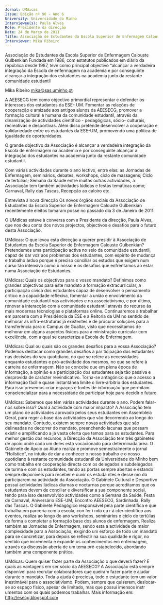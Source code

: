 ```yaml
---
Jornal: UMdicas
Issue: Edição nº 90 - Ano 6
University: Universidade do Minho
Interviewee(s): Paula Alves
Role: Presidente da direcção
Date: 24 de Março de 2011
Title: Associação de Estudantes da Escola Superior de Enfermagem Calouste Gulbenkian
Interviewer: Mika Ribeiro
---
```


Associação de Estudantes da Escola Superior de Enfermagem Calouste Gulbenkian
Fundada em 1986, com estatutos publicados em diário da
república desde 1987, teve como principal objectivo “alcançar a
verdadeira integração da Escola de enfermagem na academia e
por conseguinte alcançar a integração dos estudantes na academia junto
da restante comunidade estudantil

Mika Ribeiro
mika@sas.uminho.pt

A AEESECG tem como objectivo
primordial representar e defender os
interesses dos estudantes da ESE-
UM. Fomentar as relações de
cooperação e amizade aos antigos
alunos da AEESECG, promover a
formação cultural e humana da
comunidade estudantil, através da
dinamização de actividades
científico - pedagógicas, sócio-
culturais, recreativas e desportivas.
Além disso pretende desenvolver a
cooperação e solidariedade entre os
estudantes da ESE-UM, promovendo
uma política de igualdade de
oportunidades.

O grande objectivo da Associação é
alcançar a verdadeira integração da
Escola de enfermagem na academia
e por conseguinte alcançar a
integração dos estudantes na
academia junto da restante
comunidade estudantil.

Com várias actividades durante o
ano lectivo, entre elas: as Jornadas
de Enfermagem, seminários,
debates, workshops, ciclo de
massagens; Ciclo de tertúlias;
Semana da Saúde entre muitas
outras actividades, a Associação
tem também actividades lúdicas e
festas temáticas como; Carnaval,
Rally das Tascas, Recepção ao
caloiro etc.

Entrevista à nova direcção
Os novos órgãos sociais da
Associação de Estudantes da Escola
Superior de Enfermagem Calouste
Gulbenkian recentemente eleitos
tomaram posse no passado dia 3 de
Janeiro de 2011.

O UMdicas esteve à conversa com a
Presidente da direcção, Paula Alves,
que nos deu conta dos novos
projectos, objectivos e desafios para
o futuro desta Associação.

UMdicas: O que levou esta direcção
a querer presidir à Associação de
Estudantes da Escola Superior de
Enfermagem Calouste Gulbenkian?
Pretendemos uma participação
activa no seio da comunidade
estudantil, capaz de dar voz aos
problemas dos estudantes, com
espírito de mudança e trabalho
árduo porque é preciso conciliar os
estudos que exigem num curso tão
intensivo como o nosso e os
desafios que enfrentamos ao estar
numa Associação de Estudantes.

UMdicas: Quais os objectivos para
o vosso mandato?
Definimos como grandes objectivos
para este mandato a formação
extracurricular, a participação cívica
dos estudantes capaz de
desenvolver o pensamento crítico e
a capacidade reflexiva, fomentar a
união e envolvimento da
comunidade estudantil nas
actividades e no associativismo, e
por último, renovar a interacção com
a comunidade estudantil através do
recurso às mais modernas
tecnologias e plataformas online.
Continuaremos a trabalhar em
parceria com a Presidência da ESE e
a Reitoria da UM no sentido de
melhorar as infra-estruturas já
existentes e de procurar soluções
para a transferência para o Campus
de Gualtar, visto que necessitamos
de melhorar em alguns aspectos
físicos para a ministração curricular
com excelência, com a qual se
caracteriza a Escola de
Enfermagem.

UMdicas: Qual ou quais são os
grandes desafios para a vossa
Associação?
Podemos destacar como grandes
desafios a par ticipação dos
estudantes nas decisões do seu
quotidiano, no que se refere às
necessidades enquanto estudantes
e pró-actividade dos mesmos, no
que se refere à carreira de
enfermagem. Não se concebe que
em plena época de informação, a
opinião e a participação dos
estudantes seja tão passiva e
desprovida de carácter
reivindicativo.
Torna-se antagónico que o acesso a
informação fácil e quase
instantânea limite o livre-arbítrio
dos estudantes. Para isso prevemos
criar espaços e fontes de
informação que permitam
consciencializar para a necessidade
de participar hoje para decidir o
futuro.

UMdicas: Sabemos que têm várias
actividades durante o ano. Podem
falar-nos sobre isso? Qual a
actividade com maior impacto?
A Associação tem um plano de
actividades aprovado pelos seus
estudantes em Assembleia Geral,
para reger a base das actividades
que vão decorrendo ao longo do seu
mandato.
Contudo, existem sempre novas
actividades que são delineadas no
decorrer do mandato, preenchendo
lacunas que possam existir e
amplificando a já vasta oferta que
temos para os estudantes. Para
melhor gestão dos recursos, a
Direcção da Associação tem três
gabinetes de apoio onde cada um
deles está vocacionado para
determinada área.
O Gabinete de Apoio ao Aluno realiza
e promove semestralmente o jornal
“Holístico”, no intuito de dar a
conhecer o nosso trabalho e o nosso
quotidiano à restante comunidade
estudantil da Universidade do Minho
bem como trabalha em cooperação
directa com os delegados e
subdelegados de turma e com os
estudantes, tendo as portas sempre
abertas e estando sempre
disponíveis para receber e ouvir os
estuda ntes e desse mo do
participarem na actividade da
Associação.
O Gabinete Cultural e Desportivo
possui actividades lúdicas diurnas e
nocturnas porque acreditamos que
os estudantes devem de conciliar e
diversificar a sua componente
social, tendo para isso desenvolvido
actividades como a Semana da
Saúde, Festa de Carnaval,
Aniversário ESE-UM, Encontro
AEESECG, Sardinhada, Rally das
Tascas. O Gabinete Pedagógico
responsável pela parte científica e
que trabalha em parceria com a
escola, con fer i ndo ca r á cter
científico aos eventos, realiza ao
longo do ano workshops, seminários
e ciclo de tertúlias de forma a
completar a formação base dos
alunos de enfermagem.
Realiza também as Jornadas de
Enfermagem, sendo esta a
actividade de maior complexidade
para a Associação, exigindo um
esforço de todo um mandato para se
concretizar, para depois se reflectir
na sua qualidade e rigor, no sentido
que incrementa e expande os
conhecimentos em enfermagem,
através da discussão aberta de um
tema pré-estabelecido, abordando
também uma componente prática.

UMdicas: Quem quiser fazer parte
da Associação o que deverá fazer?
E quais as vantagens em ser sócio
da AEESECG?
A Associação está sempre
disponível para recrutar
colaboradores que queiram fazer
parte e ajudar durante o mandato.
Toda a ajuda é preciosa, todo o
estudante tem um valor inestimável
para o associativismo. Podem,
sempre que quiserem, deslocar-se
ao espaço físico, apesar de limitado,
mas que possui imensos
instr umentos com os quais
podemos trabalhar.
Mais informação em:
http://esecg.blogspot.com